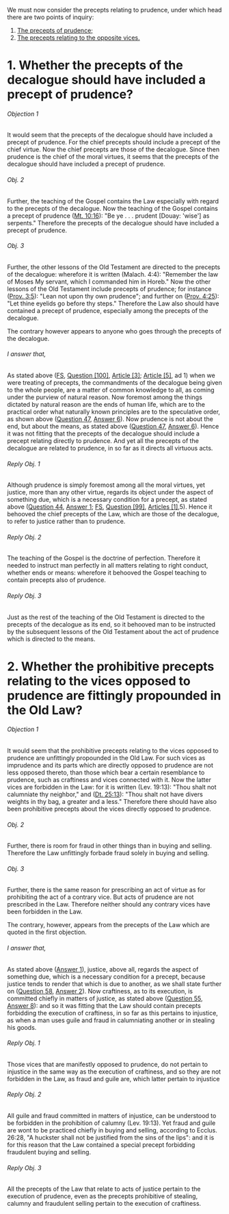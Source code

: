 We must now consider the precepts relating to prudence, under which head there are two points of inquiry:  

1. [ The precepts of prudence;](#1.%20Whether%20the%20precepts%20of%20the%20decalogue%20should%20have%20included%20a%20precept%20of%20prudence?)
2. [ The precepts relating to the opposite vices.](#2.%20Whether%20the%20prohibitive%20precepts%20relating%20to%20the%20vices%20opposed%20to%20prudence%20are%20fittingly%20propounded%20in%20the%20Old%20Law?)



# 1. Whether the precepts of the decalogue should have included a precept of prudence? 

###### Objection 1
It would seem that the precepts of the decalogue should have included a precept of prudence. For the chief precepts should include a precept of the chief virtue. Now the chief precepts are those of the decalogue. Since then prudence is the chief of the moral virtues, it seems that the precepts of the decalogue should have included a precept of prudence.  

###### Obj. 2
Further, the teaching of the Gospel contains the Law especially with regard to the precepts of the decalogue. Now the teaching of the Gospel contains a precept of prudence ([Mt. 10:16](http://bible.gospelcom.net/bible?Mt++10:16)): "Be ye . . . prudent \[Douay: 'wise'\] as serpents." Therefore the precepts of the decalogue should have included a precept of prudence.  

###### Obj. 3
Further, the other lessons of the Old Testament are directed to the precepts of the decalogue: wherefore it is written (Malach. 4:4): "Remember the law of Moses My servant, which I commanded him in Horeb." Now the other lessons of the Old Testament include precepts of prudence; for instance ([Prov. 3:5](http://bible.gospelcom.net/bible?Prov++3:5)): "Lean not upon thy own prudence"; and further on ([Prov. 4:25](http://bible.gospelcom.net/bible?Prov++4:25)): "Let thine eyelids go before thy steps." Therefore the Law also should have contained a precept of prudence, especially among the precepts of the decalogue.  

The contrary however appears to anyone who goes through the precepts of the decalogue.  

###### I answer that,
As stated above ([FS](../FS.html), [Question \[100\]](../FS/FS100.html#FSQ100OUTP1), [Article \[3\]](../FS/FS100.html#FSQ100A3THEP1); [Article \[5\]](../FS/FS100.html#FSQ100A3A5THEP1), ad 1) when we were treating of precepts, the commandments of the decalogue being given to the whole people, are a matter of common knowledge to all, as coming under the purview of natural reason. Now foremost among the things dictated by natural reason are the ends of human life, which are to the practical order what naturally known principles are to the speculative order, as shown above ([Question 47](47.%20Prudence,%20Considered%20in%20Itself.md), [Answer 6](47.%20Prudence,%20Considered%20in%20Itself.md#6.%20Whether%20prudence%20appoints%20the%20end%20to%20moral%20virtues?%20)). Now prudence is not about the end, but about the means, as stated above ([Question 47](47.%20Prudence,%20Considered%20in%20Itself.md), [Answer 6](47.%20Prudence,%20Considered%20in%20Itself.md#6.%20Whether%20prudence%20appoints%20the%20end%20to%20moral%20virtues?%20)). Hence it was not fitting that the precepts of the decalogue should include a precept relating directly to prudence. And yet all the precepts of the decalogue are related to prudence, in so far as it directs all virtuous acts.  

###### Reply Obj. 1
Although prudence is simply foremost among all the moral virtues, yet justice, more than any other virtue, regards its object under the aspect of something due, which is a necessary condition for a precept, as stated above ([Question 44](../../001.%20Theological%20Virtues%20(46)/23.%20Charity%20(24)/44.%20Precepts%20of%20Charity.md), [Answer 1](../../001.%20Theological%20Virtues%20(46)/23.%20Charity%20(24)/44.%20Precepts%20of%20Charity.md#1.%20Whether%20any%20precept%20should%20be%20given%20about%20charity?%20); [FS](../FS.html), [Question \[99\]](../FS/FS099.html#FSQ99OUTP1), [Articles \[1\]](../FS/FS099.html#FSQ99ATHEP1),5). Hence it behooved the chief precepts of the Law, which are those of the decalogue, to refer to justice rather than to prudence.  

###### Reply Obj. 2
The teaching of the Gospel is the doctrine of perfection. Therefore it needed to instruct man perfectly in all matters relating to right conduct, whether ends or means: wherefore it behooved the Gospel teaching to contain precepts also of prudence.  

###### Reply Obj. 3
Just as the rest of the teaching of the Old Testament is directed to the precepts of the decalogue as its end, so it behooved man to be instructed by the subsequent lessons of the Old Testament about the act of prudence which is directed to the means.  




# 2. Whether the prohibitive precepts relating to the vices opposed to prudence are fittingly propounded in the Old Law? 

###### Objection 1
It would seem that the prohibitive precepts relating to the vices opposed to prudence are unfittingly propounded in the Old Law. For such vices as imprudence and its parts which are directly opposed to prudence are not less opposed thereto, than those which bear a certain resemblance to prudence, such as craftiness and vices connected with it. Now the latter vices are forbidden in the Law: for it is written (Lev. 19:13): "Thou shalt not calumniate thy neighbor," and ([Dt. 25:13](http://bible.gospelcom.net/bible?Dt++25:13)): "Thou shalt not have divers weights in thy bag, a greater and a less." Therefore there should have also been prohibitive precepts about the vices directly opposed to prudence.  

###### Obj. 2
Further, there is room for fraud in other things than in buying and selling. Therefore the Law unfittingly forbade fraud solely in buying and selling.  

###### Obj. 3
Further, there is the same reason for prescribing an act of virtue as for prohibiting the act of a contrary vice. But acts of prudence are not prescribed in the Law. Therefore neither should any contrary vices have been forbidden in the Law.  

The contrary, however, appears from the precepts of the Law which are quoted in the first objection.  

###### I answer that,
As stated above ([Answer 1](#1.%20Whether%20the%20precepts%20of%20the%20decalogue%20should%20have%20included%20a%20precept%20of%20prudence?%20)), justice, above all, regards the aspect of something due, which is a necessary condition for a precept, because justice tends to render that which is due to another, as we shall state further on ([Question 58](../57.%20Justice%20(6)/58.%20Justice.md), [Answer 2](../57.%20Justice%20(6)/58.%20Justice.md#2.%20Whether%20justice%20is%20always%20towards%20one%20another?%20)). Now craftiness, as to its execution, is committed chiefly in matters of justice, as stated above ([Question 55](55.%20Vices%20Opposed%20to%20Prudence%20by%20Way%20of%20Resemblance.md), [Answer 8](55.%20Vices%20Opposed%20to%20Prudence%20by%20Way%20of%20Resemblance.md#8.%20Whether%20these%20vices%20arise%20from%20covetousness?%20)): and so it was fitting that the Law should contain precepts forbidding the execution of craftiness, in so far as this pertains to injustice, as when a man uses guile and fraud in calumniating another or in stealing his goods.  

###### Reply Obj. 1
Those vices that are manifestly opposed to prudence, do not pertain to injustice in the same way as the execution of craftiness, and so they are not forbidden in the Law, as fraud and guile are, which latter pertain to injustice  

###### Reply Obj. 2
All guile and fraud committed in matters of injustice, can be understood to be forbidden in the prohibition of calumny (Lev. 19:13). Yet fraud and guile are wont to be practiced chiefly in buying and selling, according to Ecclus. 26:28, "A huckster shall not be justified from the sins of the lips": and it is for this reason that the Law contained a special precept forbidding fraudulent buying and selling.  

###### Reply Obj. 3
All the precepts of the Law that relate to acts of justice pertain to the execution of prudence, even as the precepts prohibitive of stealing, calumny and fraudulent selling pertain to the execution of craftiness.